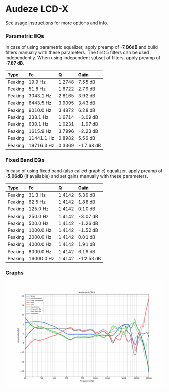 # Audeze LCD-X
See [usage instructions](https://github.com/jaakkopasanen/AutoEq#usage) for more options and info.

### Parametric EQs
In case of using parametric equalizer, apply preamp of **-7.86dB** and build filters manually
with these parameters. The first 5 filters can be used independently.
When using independent subset of filters, apply preamp of **-7.87 dB**.

| Type    | Fc         |      Q | Gain      |
|:--------|:-----------|:-------|:----------|
| Peaking | 19.9 Hz    | 1.2748 | 7.55 dB   |
| Peaking | 51.8 Hz    | 1.6722 | 2.79 dB   |
| Peaking | 3043.1 Hz  | 2.8165 | 3.92 dB   |
| Peaking | 6443.5 Hz  | 3.9095 | 3.43 dB   |
| Peaking | 9010.0 Hz  | 3.4872 | 6.28 dB   |
| Peaking | 238.1 Hz   | 1.6714 | -3.09 dB  |
| Peaking | 630.1 Hz   | 1.0231 | -1.97 dB  |
| Peaking | 1615.9 Hz  | 3.7996 | -2.23 dB  |
| Peaking | 11441.1 Hz | 0.8982 | 5.59 dB   |
| Peaking | 19716.3 Hz | 0.3369 | -17.68 dB |

### Fixed Band EQs
In case of using fixed band (also called graphic) equalizer, apply preamp of **-5.96dB**
(if available) and set gains manually with these parameters.

| Type    | Fc         |      Q | Gain      |
|:--------|:-----------|:-------|:----------|
| Peaking | 31.3 Hz    | 1.4142 | 5.39 dB   |
| Peaking | 62.5 Hz    | 1.4142 | 1.88 dB   |
| Peaking | 125.0 Hz   | 1.4142 | 0.10 dB   |
| Peaking | 250.0 Hz   | 1.4142 | -3.07 dB  |
| Peaking | 500.0 Hz   | 1.4142 | -1.26 dB  |
| Peaking | 1000.0 Hz  | 1.4142 | -1.52 dB  |
| Peaking | 2000.0 Hz  | 1.4142 | 0.01 dB   |
| Peaking | 4000.0 Hz  | 1.4142 | 1.91 dB   |
| Peaking | 8000.0 Hz  | 1.4142 | 6.19 dB   |
| Peaking | 16000.0 Hz | 1.4142 | -12.53 dB |

### Graphs
![](./Audeze%20LCD-X.png)